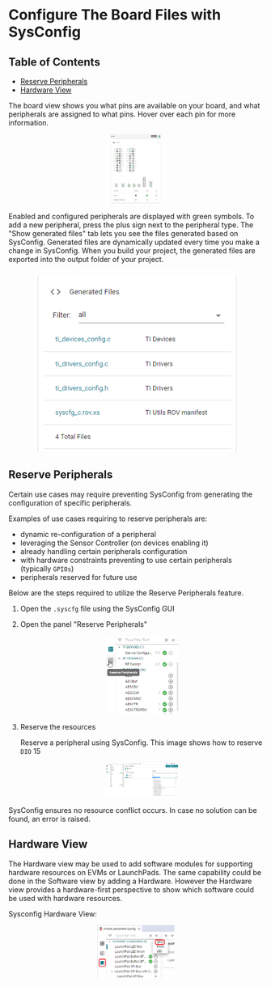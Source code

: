 # Configure The Board Files with SysConfig

## Table of Contents

-   [Reserve Peripherals](#Reserve-Peripherals)
-   [Hardware View](#Hardware-View)

The board view shows you what pins are available on your board, and what
peripherals are assigned to what pins. Hover over each pin for more information.

<div style="text-align: center;">
  <img src="./images/board_view.png" width=20%>
</div>

Enabled and configured peripherals are displayed with green symbols. To add a
new peripheral, press the plus sign next to the peripheral type. The \"Show
generated files\" tab lets you see the files generated based on SysConfig.
Generated files are dynamically updated every time you make a change in
SysConfig. When you build your project, the generated files are exported into
the output folder of your project.

<div style="text-align: center;">
  <img src="images/show_generated_files_tab.png">
</div>

## Reserve Peripherals

Certain use cases may require preventing SysConfig from generating the
configuration of specific peripherals.

Examples of use cases requiring to reserve peripherals are:

-   dynamic re-configuration of a peripheral
-   leveraging the Sensor Controller (on devices enabling it)
-   already handling certain peripherals configuration
-   with hardware constraints preventing to use certain peripherals (typically
    `GPIOs`)
-   peripherals reserved for future use

Below are the steps required to utilize the Reserve Peripherals feature.

1.  Open the `.syscfg` file using the SysConfig GUI

2.  Open the panel \"Reserve Peripherals\"

    <div style="text-align: center;">
      <img src="images/syscfg-reserve-peripheral-panel.png" width=30%>
    </div>

3.  Reserve the resources

    Reserve a peripheral using SysConfig. This image shows how to reserve `DIO`
    15

    <div style="text-align: center;">
      <img src="images/syscfg-reserve-gpio.png" width=30%>
    </div>

SysConfig ensures no resource conflict occurs. In case no solution can be found,
an error is raised.

## Hardware View

The Hardware view may be used to add software modules for supporting hardware
resources on EVMs or LaunchPads. The same capability could be done in the
Software view by adding a Hardware. However the Hardware view provides a
hardware-first perspective to show which software could be used with hardware
resources.

Sysconfig Hardware View:

<div style="text-align: center;">
  <img src="images/syscfg_hardware_view.png" width=30%>
</div>
